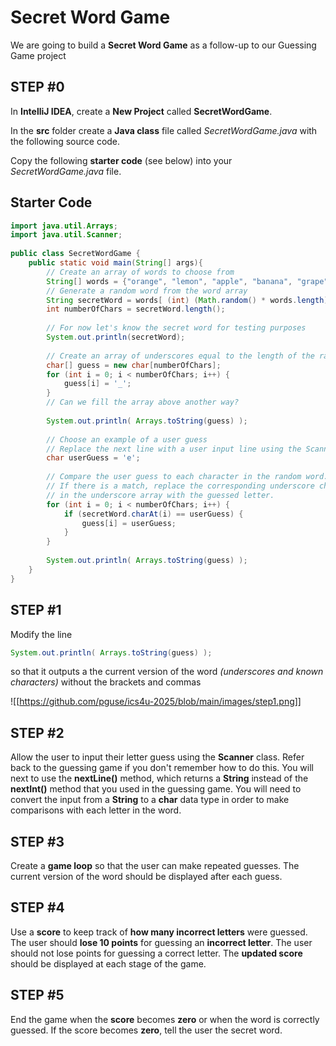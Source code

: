 
# Secret Word Game

We are going to build a **Secret Word Game** as a follow-up to our Guessing Game project

## STEP #0

In **IntelliJ IDEA**, create a **New Project** called **SecretWordGame**.

In the **src** folder create a **Java class** file called *SecretWordGame.java* with the following source code.

Copy the following **starter code** (see below) into your *SecretWordGame.java* file.
## Starter Code

```java
import java.util.Arrays;  
import java.util.Scanner;  
  
public class SecretWordGame {  
    public static void main(String[] args){  
        // Create an array of words to choose from  
        String[] words = {"orange", "lemon", "apple", "banana", "grape", "strawberry", "blueberry", "mango", "watermelon", "pineapple"};  
        // Generate a random word from the word array  
        String secretWord = words[ (int) (Math.random() * words.length) ];  
        int numberOfChars = secretWord.length();  
  
		// For now let's know the secret word for testing purposes
        System.out.println(secretWord);  
  
        // Create an array of underscores equal to the length of the random word  
        char[] guess = new char[numberOfChars];  
        for (int i = 0; i < numberOfChars; i++) {  
            guess[i] = '_';  
        }  
        // Can we fill the array above another way?  
  
		System.out.println( Arrays.toString(guess) );
		
        // Choose an example of a user guess        
	    // Replace the next line with a user input line using the Scanner class        
	    char userGuess = 'e';  
  
        // Compare the user guess to each character in the random word. 
        // If there is a match, replace the corresponding underscore character
        // in the underscore array with the guessed letter.        
        for (int i = 0; i < numberOfChars; i++) {  
            if (secretWord.charAt(i) == userGuess) {  
                guess[i] = userGuess;  
            }  
        }  
  
        System.out.println( Arrays.toString(guess) );  
    }  
}
```
## STEP #1

Modify the line
```java
System.out.println( Arrays.toString(guess) );
```
so that it outputs a the current version of the word *(underscores and known characters)* without the brackets and commas

![[https://github.com/pguse/ics4u-2025/blob/main/images/step1.png]]
## STEP #2

Allow the user to input their letter guess using the **Scanner** class.  Refer back to the guessing game if you don't remember how to do this. You will next to use the **nextLine()** method, which returns a **String** instead of the **nextInt()** method that you used in the guessing game. You will need to convert the input from a **String** to a **char** data type in order to make comparisons with each letter in the word.

## STEP #3

Create a **game loop** so that the user can make repeated guesses.  The current version of the word should be displayed after each guess.

## STEP #4

Use a **score** to keep track of **how many incorrect letters** were guessed.  The user should **lose 10 points** for guessing an **incorrect letter**. The user should not lose points for guessing a correct letter. The **updated score** should be displayed at each stage of the game.

## STEP #5

End the game when the **score** becomes **zero** or when the word is correctly guessed.  If the score becomes **zero**, tell the user the secret word.
